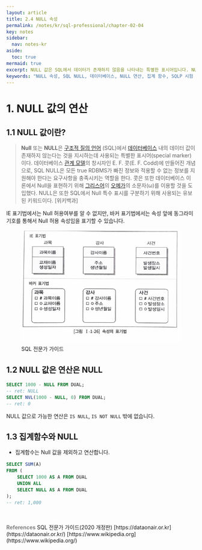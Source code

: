 ```yaml
---
layout: article
title: 2.4 NULL 속성
permalink: /notes/kr/sql-professional/chapter-02-04
key: notes
sidebar:
  nav: notes-kr
aside:
  toc: true
mermaid: true
excerpt: NULL 값은 SQL에서 데이터가 존재하지 않음을 나타내는 특별한 표시어입니다. NULL 값은 특정 연산(IS NULL, IS NOT NULL)과 집계 함수에서 제외된다는 특징이 있습니다. 예를 들어, SELECT 1000 - NULL의 결과는 NULL이며, SELECT SUM(A)에서는 NULL 값을 제외하고 합산합니다. 이러한 개념은 SQL 전문가가 되기 위해 필수적으로 이해해야 하며, SQLP 시험 준비에도 중요한 내용입니다.
keywords: "NULL 속성, SQL NULL, 데이터베이스, NULL 연산, 집계 함수, SQLP 시험 준비, SQLP, SQL 전문가, 데이터 처리, SQL 기본, NULL 값"
---
```


# 1. NULL 값의 연산
## 1.1 NULL 값이란?

> **Null** 또는 **NULL**은 [구조적 질의 언어](https://ko.m.wikipedia.org/wiki/%EA%B5%AC%EC%A1%B0%EC%A0%81_%EC%A7%88%EC%9D%98_%EC%96%B8%EC%96%B4) (SQL)에서 [데이터베이스](https://ko.m.wikipedia.org/wiki/%EB%8D%B0%EC%9D%B4%ED%84%B0%EB%B2%A0%EC%9D%B4%EC%8A%A4) 내의 데이터 값이 존재하지 않는다는 것을 지시하는데 사용되는 특별한 표시어(special marker)이다. 데이터베이스 [관계 모델](https://ko.m.wikipedia.org/wiki/%EA%B4%80%EA%B3%84_%EB%AA%A8%EB%8D%B8)의 창시자인 E. F. 콧(E. F. Codd)에 만들어진 개념으로, SQL NULL은 모든 true RDBMS가 빠진 정보와 적용할 수 없는 정보를 지원해야 한다는 요구사항을 충족시키는 역할을 한다. 콧은 또한 데이터베이스 이론에서 Null을 표현하기 위해 [그리스어](https://ko.m.wikipedia.org/wiki/%EA%B7%B8%EB%A6%AC%EC%8A%A4%EC%96%B4)의 [오메가](https://ko.m.wikipedia.org/wiki/%EC%98%A4%EB%A9%94%EA%B0%80)의 소문자(ω)를 이용할 것을 도입했다. NULL은 또한 SQL에서 Null 특수 표시를 구분하기 위해 사용되는 유보된 키워드이다. [위키백과]

IE 표기법에서는 Null 허용여부를 알 수 없지만, 바커 표기법에서는 속성 앞에 동그라미 기호를 통해서 Null 허용 속성임을 표기할 수 있습니다.

<figure>
<img src="/notes/assets/sqlp-attribute-notation.png" width="700px;" alt="">
<figcaption>SQL 전문가 가이드</figcaption>
</figure>

## 1.2 NULL 값은 연산은 NULL

```sql
SELECT 1000 - NULL FROM DUAL;
-- ret: NULL
SELECT NVL(1000 - NULL, 0) FROM DUAL;
-- ret: 0
```

NULL 값으로 가능한 연산은 `IS NULL`, `IS NOT NULL` 밖에 없습니다.

## 1.3 집계함수와 NULL

- 집계함수는 Null 값을 제외하고 연산합니다.

```sql
SELECT SUM(A)
FROM (
    SELECT 1000 AS A FROM DUAL
    UNION ALL
    SELECT NULL AS A FROM DUAL
);
-- ret: 1,000
```

<br>
<br>
<span style="color: grey; font-weight: 700;">References</span>   
SQL 전문가 가이드(2020 개정판)   
[https://dataonair.or.kr](https://dataonair.or.kr/)   
[https://www.wikipedia.org](https://www.wikipedia.org/)